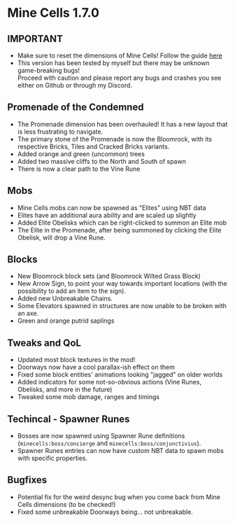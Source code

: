 # Mine Cells 1.7.0

## **IMPORTANT**

- Make sure to reset the dimensions of Mine Cells! Follow the guide [here](https://mim1q.dev/minecells/updating/)
- This version has been tested by myself but there may be unknown game-breaking bugs!  
  Proceed with caution and please report any bugs and crashes you see either on Github or through my Discord.

## Promenade of the Condemned

- The Promenade dimension has been overhauled! It has a new layout that is less frustrating to navigate.
- The primary stone of the Promenade is now the Bloomrock, with its respective Bricks, Tiles and Cracked Bricks
  variants.
- Added orange and green (uncommon) trees
- Added two massive cliffs to the North and South of spawn
- There is now a clear path to the Vine Rune

## Mobs

- Mine Cells mobs can now be spawned as "Elites" using NBT data
- Elites have an additional aura ability and are scaled up slightly
- Added Elite Obelisks which can be right-clicked to summon an Elite mob
- The Elite in the Promenade, after being summoned by clicking the Elite Obelisk, will drop a Vine Rune.

## Blocks

- New Bloomrock block sets (and Bloomrock Wilted Grass Block)
- New Arrow Sign, to point your way towards important locations (with the possibility to add an item to the sign).
- Added new Unbreakable Chains.
- Some Elevators spawned in structures are now unable to be broken with an axe.
- Green and orange putrid saplings

## Tweaks and QoL

- Updated most block textures in the mod!
- Doorways now have a cool parallax-ish effect on them
- Fixed some block entities' animations looking "jagged" on older worlds
- Added indicators for some not-so-obvious actions (Vine Runes, Obelisks, and more in the future)
- Tweaked some mob damage, ranges and timings

## Techincal - Spawner Runes

- Bosses are now spawned using Spawner Rune definitions (`minecells:boss/concierge` and `minecells:boss/conjunctivius`).
- Spawner Runes entries can now have custom NBT data to spawn mobs with specific properties.

## Bugfixes

- Potential fix for the weird desync bug when you come back from Mine Cells dimensions (to be checked!)
- Fixed some unbreakable Doorways being... not unbreakable.
